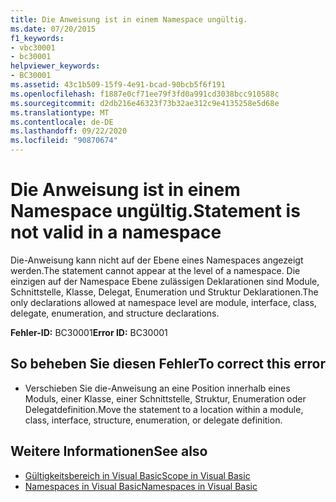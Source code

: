 ```yaml
---
title: Die Anweisung ist in einem Namespace ungültig.
ms.date: 07/20/2015
f1_keywords:
- vbc30001
- bc30001
helpviewer_keywords:
- BC30001
ms.assetid: 43c1b509-15f9-4e91-bcad-90bcb5f6f191
ms.openlocfilehash: f1887e0cf71ee79f3fd0a991cd3038bcc910588c
ms.sourcegitcommit: d2db216e46323f73b32ae312c9e4135258e5d68e
ms.translationtype: MT
ms.contentlocale: de-DE
ms.lasthandoff: 09/22/2020
ms.locfileid: "90870674"
---
```

# <a name="statement-is-not-valid-in-a-namespace"></a><span data-ttu-id="f2084-102">Die Anweisung ist in einem Namespace ungültig.</span><span class="sxs-lookup"><span data-stu-id="f2084-102">Statement is not valid in a namespace</span></span>

<span data-ttu-id="f2084-103">Die-Anweisung kann nicht auf der Ebene eines Namespaces angezeigt werden.</span><span class="sxs-lookup"><span data-stu-id="f2084-103">The statement cannot appear at the level of a namespace.</span></span> <span data-ttu-id="f2084-104">Die einzigen auf der Namespace Ebene zulässigen Deklarationen sind Module, Schnittstelle, Klasse, Delegat, Enumeration und Struktur Deklarationen.</span><span class="sxs-lookup"><span data-stu-id="f2084-104">The only declarations allowed at namespace level are module, interface, class, delegate, enumeration, and structure declarations.</span></span>  
  
 <span data-ttu-id="f2084-105">**Fehler-ID:** BC30001</span><span class="sxs-lookup"><span data-stu-id="f2084-105">**Error ID:** BC30001</span></span>  
  
## <a name="to-correct-this-error"></a><span data-ttu-id="f2084-106">So beheben Sie diesen Fehler</span><span class="sxs-lookup"><span data-stu-id="f2084-106">To correct this error</span></span>  
  
- <span data-ttu-id="f2084-107">Verschieben Sie die-Anweisung an eine Position innerhalb eines Moduls, einer Klasse, einer Schnittstelle, Struktur, Enumeration oder Delegatdefinition.</span><span class="sxs-lookup"><span data-stu-id="f2084-107">Move the statement to a location within a module, class, interface, structure, enumeration, or delegate definition.</span></span>  
  
## <a name="see-also"></a><span data-ttu-id="f2084-108">Weitere Informationen</span><span class="sxs-lookup"><span data-stu-id="f2084-108">See also</span></span>

- [<span data-ttu-id="f2084-109">Gültigkeitsbereich in Visual Basic</span><span class="sxs-lookup"><span data-stu-id="f2084-109">Scope in Visual Basic</span></span>](../../programming-guide/language-features/declared-elements/scope.md)
- [<span data-ttu-id="f2084-110">Namespaces in Visual Basic</span><span class="sxs-lookup"><span data-stu-id="f2084-110">Namespaces in Visual Basic</span></span>](../../programming-guide/program-structure/namespaces.md)
